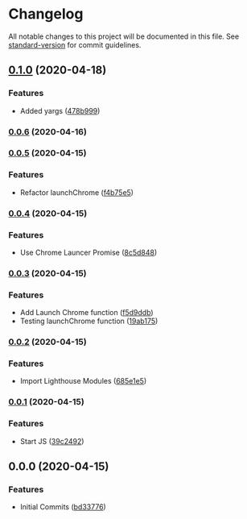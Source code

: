 # Changelog

All notable changes to this project will be documented in this file. See [standard-version](https://github.com/conventional-changelog/standard-version) for commit guidelines.

## [0.1.0](https://github.com/andyfarmerTUISHG/lighthouse-compare-tool/compare/v0.0.6...v0.1.0) (2020-04-18)


### Features

* Added yargs ([478b999](https://github.com/andyfarmerTUISHG/lighthouse-compare-tool/commit/478b9990d5ff713610cd70560356f81f1269c968))

### [0.0.6](https://github.com/andyfarmerTUISHG/lighthouse-compare-tool/compare/v0.0.5...v0.0.6) (2020-04-16)

### [0.0.5](https://github.com/andyfarmerTUISHG/lighthouse-compare-tool/compare/v0.0.4...v0.0.5) (2020-04-15)


### Features

* Refactor launchChrome ([f4b75e5](https://github.com/andyfarmerTUISHG/lighthouse-compare-tool/commit/f4b75e504d279b22b0b94669b98f6fef1d414bfa))

### [0.0.4](https://github.com/andyfarmerTUISHG/lighthouse-compare-tool/compare/v0.0.3...v0.0.4) (2020-04-15)


### Features

* Use Chrome Launcer Promise ([8c5d848](https://github.com/andyfarmerTUISHG/lighthouse-compare-tool/commit/8c5d848a0593bb47c54b7f78848f8a3728672a75))

### [0.0.3](https://github.com/andyfarmerTUISHG/lighthouse-compare-tool/compare/v0.0.2...v0.0.3) (2020-04-15)


### Features

* Add Launch Chrome function ([f5d9ddb](https://github.com/andyfarmerTUISHG/lighthouse-compare-tool/commit/f5d9ddb5c9661186392f078a08dda36ec387fa60))
* Testing launchChrome function ([19ab175](https://github.com/andyfarmerTUISHG/lighthouse-compare-tool/commit/19ab175b9e1a758775ce4c5e6b878c04eb356165))

### [0.0.2](https://github.com/andyfarmerTUISHG/lighthouse-compare-tool/compare/v0.0.1...v0.0.2) (2020-04-15)


### Features

* Import Lighthouse Modules ([685e1e5](https://github.com/andyfarmerTUISHG/lighthouse-compare-tool/commit/685e1e577b9eaa5a4d8648d1cc0cf679caeb7349))

### [0.0.1](https://github.com/andyfarmerTUISHG/lighthouse-compare-tool/compare/v0.0.0...v0.0.1) (2020-04-15)


### Features

* Start JS ([39c2492](https://github.com/andyfarmerTUISHG/lighthouse-compare-tool/commit/39c2492b91af119874ab85d351cec7af6776f88e))

## 0.0.0 (2020-04-15)


### Features

* Initial Commits ([bd33776](https://github.com/andyfarmerTUISHG/lighthouse-compare-tool/commit/bd33776a4ed75192f112b960944d7656b96a154c))

